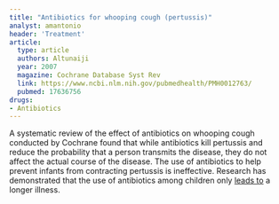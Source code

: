```yaml
---
title: "Antibiotics for whooping cough (pertussis)"
analyst: amantonio
header: 'Treatment'
article:
  type: article
  authors: Altunaiji
  year: 2007
  magazine: Cochrane Database Syst Rev
  link: https://www.ncbi.nlm.nih.gov/pubmedhealth/PMH0012763/
  pubmed: 17636756
drugs:
- Antibiotics
---
```


A systematic review of the effect of antibiotics on whooping cough conducted by Cochrane found that while antibiotics kill pertussis and reduce the probability that a person transmits the disease, they do not affect the actual course of the disease.
The use of antibiotics to help prevent infants from contracting pertussis is ineffective. Research has demonstrated that the use of antibiotics among children only [leads to](https://www.ncbi.nlm.nih.gov/pubmed/14595048) a longer illness.

